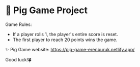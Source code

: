 # 🎲 Pig Game Project

Game Rules:

- If a player rolls 1, the player's entire score is reset.
- The first player to reach 20 points wins the game.

✨ Pig Game website: https://pig-game-erenburuk.netlify.app/

Good luck!🍀
